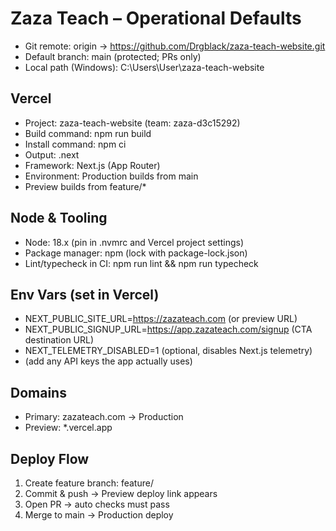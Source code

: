 # Zaza Teach – Operational Defaults

- Git remote: origin -> https://github.com/Drgblack/zaza-teach-website.git
- Default branch: main (protected; PRs only)
- Local path (Windows): C:\Users\User\zaza-teach-website

## Vercel
- Project: zaza-teach-website (team: zaza-d3c15292)
- Build command: npm run build
- Install command: npm ci
- Output: .next
- Framework: Next.js (App Router)
- Environment: Production builds from main
- Preview builds from feature/*

## Node & Tooling
- Node: 18.x (pin in .nvmrc and Vercel project settings)
- Package manager: npm (lock with package-lock.json)
- Lint/typecheck in CI: npm run lint && npm run typecheck

## Env Vars (set in Vercel)
- NEXT_PUBLIC_SITE_URL=https://zazateach.com  (or preview URL)
- NEXT_PUBLIC_SIGNUP_URL=https://app.zazateach.com/signup  (CTA destination URL)
- NEXT_TELEMETRY_DISABLED=1  (optional, disables Next.js telemetry)
- (add any API keys the app actually uses)

## Domains
- Primary: zazateach.com → Production
- Preview: *.vercel.app

## Deploy Flow
1) Create feature branch: feature/<short-task-name>
2) Commit & push → Preview deploy link appears
3) Open PR → auto checks must pass
4) Merge to main → Production deploy